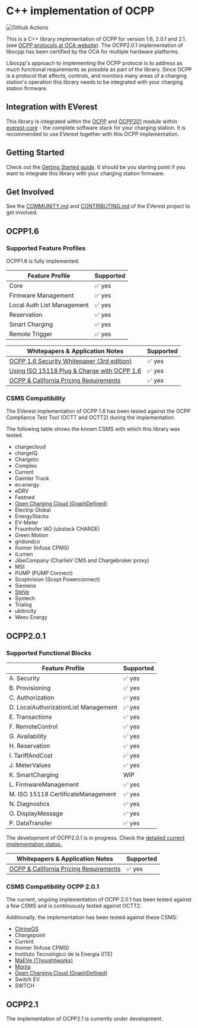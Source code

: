 # C++ implementation of OCPP

![Github Actions](https://github.com/EVerest/libocpp/actions/workflows/build_and_test.yaml/badge.svg)

This is a C++ library implementation of OCPP for version 1.6, 2.0.1 and 2.1.
(see [OCPP protocols at OCA website](https://openchargealliance.org/protocols/open-charge-point-protocol/)).
The OCPP2.0.1 implementation of libocpp has been certified by the OCA for multiple hardware platforms.

Libocpp's approach to implementing the  OCPP protocol is to address as much functional requirements as possible as part of the library.
Since OCPP is a protocol that affects, controls, and monitors many areas of a charging station's operation this library needs to be
integrated with your charging station firmware.

## Integration with EVerest

This library is integrated within the [OCPP](https://github.com/EVerest/everest-core/tree/main/modules/OCPP) and [OCPP201](https://github.com/EVerest/everest-core/tree/main/modules/OCPP201)
module within [everest-core](https://github.com/EVerest/everest-core) - the complete software stack for your charging station. It is recommended to use EVerest together with this OCPP implementation.

## Getting Started

Check out the [Getting Started guide](doc/common/getting_started.md). It should be you starting point if you want to integrate this library with your charging station firmware.

## Get Involved

See the [COMMUNITY.md](https://github.com/EVerest/EVerest/blob/main/COMMUNITY.md) and [CONTRIBUTING.md](https://github.com/EVerest/EVerest/blob/main/CONTRIBUTING.md) of the EVerest project to get involved.

## OCPP1.6

### Supported Feature Profiles

OCPP1.6 is fully implemented.

| Feature Profile            | Supported                 |
| -------------------------- | ------------------------- |
| Core                       | ✅ yes    |
| Firmware Management        | ✅ yes    |
| Local Auth List Management | ✅ yes    |
| Reservation                | ✅ yes    |
| Smart Charging             | ✅ yes    |
| Remote Trigger             | ✅ yes    |

| Whitepapers & Application Notes                                                                                                                              | Supported              |
| ----------------------------------------------------------------------------------------------------------------------------------------- | ---------------------- |
| [OCPP 1.6 Security Whitepaper (3rd edition)](https://openchargealliance.org/wp-content/uploads/2023/11/OCPP-1.6-security-whitepaper-edition-3-2.zip) | ✅ yes |
| [Using ISO 15118 Plug & Charge with OCPP 1.6](https://openchargealliance.org/wp-content/uploads/2023/11/ocpp_1_6_ISO_15118_v10.pdf)                | ✅ yes                    |
| [OCPP & California Pricing Requirements](https://openchargealliance.org/wp-content/uploads/2024/09/ocpp_and_dms_evse_regulation-v3.1.pdf)          | ✅ yes |

### CSMS Compatibility

The EVerest implementation of OCPP 1.6 has been tested against the
OCPP Compliance Test Tool (OCTT and OCTT2) during the implementation.

The following table shows the known CSMS with which this library was tested.

- chargecloud
- chargeIQ
- Chargetic
- Compleo
- Current
- Daimler Truck
- ev.energy
- eDRV
- Fastned
- [Open Charging Cloud (GraphDefined)](https://github.com/OpenChargingCloud/WWCP_OCPP)
- Electrip Global
- EnergyStacks
- EV-Meter
- Fraunhofer IAO (ubstack CHARGE)
- Green Motion
- gridundco
- ihomer (Infuse CPMS)
- iLumen
- JibeCompany (CharlieV CMS and Chargebroker proxy)
- MSI
- PUMP (PUMP Connect)
- Scoptvision (Scopt Powerconnect)
- Siemens
- [SteVe](https://github.com/steve-community/steve)
- Syntech
- Trialog
- ubitricity
- Weev Energy

## OCPP2.0.1

### Supported Functional Blocks

| Feature Profile                      | Supported                 |
| -------------------------------------| ------------------------- |
| A. Security                          | ✅ yes  |
| B. Provisioning                      | ✅ yes  |
| C. Authorization                     | ✅ yes  |
| D. LocalAuthorizationList Management | ✅ yes  |
| E. Transactions                      | ✅ yes  |
| F. RemoteControl                     | ✅ yes  |
| G. Availability                      | ✅ yes  |
| H. Reservation                       | ✅ yes                      |
| I. TariffAndCost                     | ✅ yes  |
| J. MeterValues                       | ✅ yes  |
| K. SmartCharging                     | WIP                       |
| L. FirmwareManagement                | ✅ yes  |
| M. ISO 15118 CertificateManagement   | ✅ yes  |
| N. Diagnostics                       | ✅ yes  |
| O. DisplayMessage                    | ✅ yes  |
| P. DataTransfer                      | ✅ yes  |

The development of OCPP2.0.1 is in progress. Check the [detailed current implementation status.](doc/v2/ocpp_201_status.md).

| Whitepapers & Application Notes                                                                                                                              | Supported              |
| ----------------------------------------------------------------------------------------------------------------------------------------- | ---------------------- |
| [OCPP & California Pricing Requirements](https://openchargealliance.org/wp-content/uploads/2024/09/ocpp_and_dms_evse_regulation-v3.1.pdf)          | ✅ yes                  |

### CSMS Compatibility OCPP 2.0.1

The current, ongoing implementation of OCPP 2.0.1 has been tested against a
few CSMS and is continuously tested against OCTT2.

Additionally, the implementation has been tested against these CSMS:

- [CitrineOS](https://lfenergy.org/projects/citrineos/)
- Chargepoint
- Current
- ihomer (Infuse CPMS)
- Instituto Tecnológico de la Energía (ITE)
- [MaEVe (Thoughtworks)](https://github.com/thoughtworks/maeve-csms)
- [Monta](https://monta.com)
- [Open Charging Cloud (GraphDefined)](https://github.com/OpenChargingCloud/WWCP_OCPP)
- Switch EV
- SWTCH

## OCPP2.1

The implementation of OCPP2.1 is currently under development.
